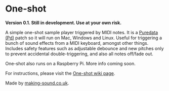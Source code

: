 # One-shot

**Version 0.1. Still in development. Use at your own risk.**

A simple one-shot sample player triggered by MIDI notes. It is a [Puredata (Pd)](http://www.puredata.info) patch so it will run on Mac, Windows and Linux. Useful for triggering a bunch of sound effects from a MIDI keyboard, amongst other things. Includes safety features such as adjustable debounce and new pitches only to prevent accidental double-triggering, and also all notes off/fade out.

One-shot also runs on a Raspberry Pi. More info coming soon.

For instructions, please visit the [One-shot wiki page](https://github.com/making-sound/One-shot/wiki).

Made by [making-sound.co.uk](http://www.making-sound.co.uk).

